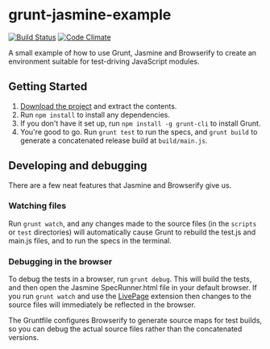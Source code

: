 # grunt-jasmine-example
[![Build Status](https://travis-ci.org/jbrunton/grunt-jasmine-example.png)](https://travis-ci.org/jbrunton/grunt-jasmine-example)
[![Code Climate](https://codeclimate.com/github/jbrunton/grunt-jasmine-example.png)](https://codeclimate.com/github/jbrunton/grunt-jasmine-example)

A small example of how to use Grunt, Jasmine and Browserify to create an environment suitable for test-driving JavaScript modules.

## Getting Started

1. [Download the project](https://github.com/jbrunton/grunt-jasmine-example/archive/master.zip) and extract the contents.
2. Run ```npm install``` to install any dependencies.
3. If you don't have it set up, run ```npm install -g grunt-cli``` to install Grunt.
4. You're good to go.  Run ```grunt test``` to run the specs, and ```grunt build``` to generate a concatenated release build at ```build/main.js```.

## Developing and debugging

There are a few neat features that Jasmine and Browserify give us.

### Watching files

Run ```grunt watch```, and any changes made to the source files (in the ```scripts``` or ```test``` directories) will automatically cause Grunt to rebuild the test.js and main.js files, and to run the specs in the terminal.

### Debugging in the browser

To debug the tests in a browser, run ```grunt debug```.  This will build the tests, and then open the Jasmine SpecRunner.html file in your default browser.  If you run ```grunt watch``` and use the [LivePage](https://chrome.google.com/webstore/detail/livepage/pilnojpmdoofaelbinaeodfpjheijkbh?hl=en) extension then changes to the source files will immediately be reflected in the browser.

The Gruntfile configures Browserify to generate source maps for test builds, so you can debug the actual source files rather than the concatenated versions.
